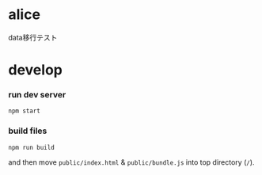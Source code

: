 # alice
data移行テスト

# develop

### run dev server

`npm start`

### build files

`npm run build`

and then move `public/index.html` & `public/bundle.js` into top directory (`/`).
